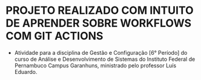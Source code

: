 # PROJETO REALIZADO COM INTUITO DE APRENDER SOBRE WORKFLOWS COM GIT ACTIONS

- Atividade para a disciplina de Gestão e Configuração [6° Período] do curso de Análise e Desenvolvimento de Sistemas do Instituto Federal de Pernambuco Campus Garanhuns, ministrado pelo professor Luís Eduardo.

